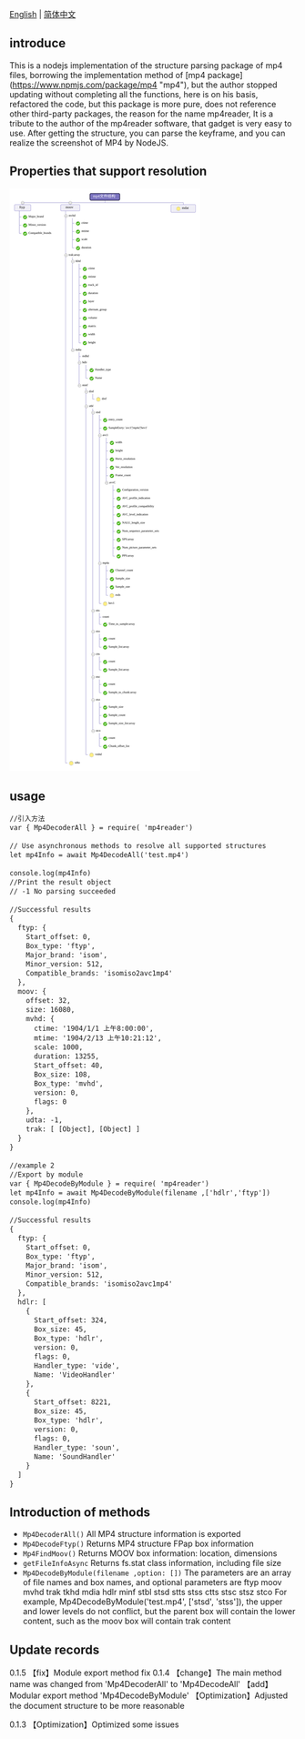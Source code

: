 [English](readme.md) | [简体中文](readme_ch.md) 
## introduce
This is a nodejs implementation of the structure parsing package of mp4 files, borrowing the implementation method of [mp4 package] (https://www.npmjs.com/package/mp4 "mp4"), but the author stopped updating without completing all the functions, here is on his basis, refactored the code, but this package is more pure, does not reference other third-party packages, the reason for the name mp4reader, It is a tribute to the author of the mp4reader software, that gadget is very easy to use. After getting the structure, you can parse the keyframe, and you can realize the screenshot of MP4 by NodeJS.

## Properties that support resolution
![](./mp4container.svg)

## usage

```
//引入方法
var { Mp4DecoderAll } = require( 'mp4reader')

// Use asynchronous methods to resolve all supported structures 
let mp4Info = await Mp4DecodeAll('test.mp4')

console.log(mp4Info)
//Print the result object 
// -1 No parsing succeeded

//Successful results
{
  ftyp: {
    Start_offset: 0,
    Box_type: 'ftyp',
    Major_brand: 'isom',
    Minor_version: 512,
    Compatible_brands: 'isomiso2avc1mp4'
  },
  moov: {
    offset: 32,
    size: 16080,
    mvhd: {
      ctime: '1904/1/1 上午8:00:00',
      mtime: '1904/2/13 上午10:21:12',
      scale: 1000,
      duration: 13255,
      Start_offset: 40,
      Box_size: 108,
      Box_type: 'mvhd',
      version: 0,
      flags: 0
    },
    udta: -1,
    trak: [ [Object], [Object] ]
  }
}

//example 2
//Export by module
var { Mp4DecodeByModule } = require( 'mp4reader')
let mp4Info = await Mp4DecodeByModule(filename ,['hdlr','ftyp']) 
console.log(mp4Info)

//Successful results
{
  ftyp: {
    Start_offset: 0,
    Box_type: 'ftyp',
    Major_brand: 'isom',
    Minor_version: 512,
    Compatible_brands: 'isomiso2avc1mp4'
  },
  hdlr: [
    {
      Start_offset: 324,
      Box_size: 45,
      Box_type: 'hdlr',
      version: 0,
      flags: 0,
      Handler_type: 'vide',
      Name: 'VideoHandler'
    },
    {
      Start_offset: 8221,
      Box_size: 45,
      Box_type: 'hdlr',
      version: 0,
      flags: 0,
      Handler_type: 'soun',
      Name: 'SoundHandler'
    }
  ]
}
```

## Introduction of methods
- `Mp4DecoderAll()`  All MP4 structure information is exported
- `Mp4DecodeFtyp()`  Returns MP4 structure FPap box information
- `Mp4FindMoov()`  Returns MOOV box information: location, dimensions
- `getFileInfoAsync` Returns fs.stat class information, including file size
- `Mp4DecodeByModule(filename ,option: [])` The parameters are an array of file names and box names, and optional parameters are ftyp  moov  mvhd trak tkhd   mdia hdlr  minf  stbl stsd stts  stss ctts  stsc stsz stco
For example, Mp4DecodeByModule('test.mp4', ['stsd', 'stss']), the upper and lower levels do not conflict, but the parent box will contain the lower content, such as the moov box will contain trak content

## Update records
0.1.5
【fix】Module export method fix
0.1.4 
【change】The main method name was changed from 'Mp4DecoderAll' to 'Mp4DecodeAll'
【add】Modular export method 'Mp4DecodeByModule'
【Optimization】Adjusted the document structure to be more reasonable

0.1.3
【Optimization】Optimized some issues



